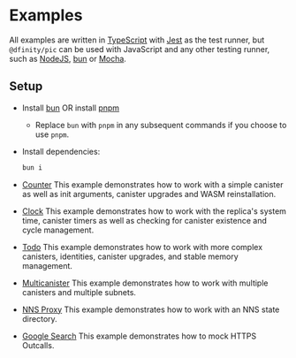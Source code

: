 # Examples

All examples are written in [TypeScript](https://www.typescriptlang.org/) with [Jest](https://jestjs.io/) as the test runner,
but `@dfinity/pic` can be used with JavaScript and any other testing runner, such as [NodeJS](https://nodejs.org/dist/latest-v20.x/docs/api/test.html), [bun](https://bun.sh/docs/cli/test) or [Mocha](https://mochajs.org/).

## Setup

- Install [bun](https://bun.sh/) OR install [pnpm](https://pnpm.io/installation)
  - Replace `bun` with `pnpm` in any subsequent commands if you choose to use `pnpm`.
- Install dependencies:

  ```bash
  bun i
  ```

- [Counter](./counter/README.md)
  This example demonstrates how to work with a simple canister as well as init arguments, canister upgrades and WASM reinstallation.
- [Clock](./clock/README.md)
  This example demonstrates how to work with the replica's system time, canister timers as well as checking for canister existence and cycle management.
- [Todo](./todo/README.md)
  This example demonstrates how to work with more complex canisters, identities, canister upgrades, and stable memory management.
- [Multicanister](./multicanister/README.md)
  This example demonstrates how to work with multiple canisters and multiple subnets.
- [NNS Proxy](./nns_proxy/README.md)
  This example demonstrates how to work with an NNS state directory.
- [Google Search](./google_search/README.md)
  This example demonstrates how to mock HTTPS Outcalls.
